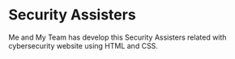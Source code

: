 # Security Assisters
Me and My Team has develop this Security Assisters related with cybersecurity website using HTML and CSS.
